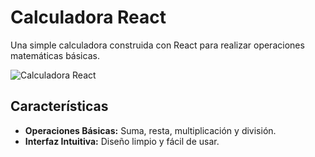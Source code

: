 # Calculadora React

Una simple calculadora construida con React para realizar operaciones matemáticas básicas.

![Calculadora React]([https://imgur.com/a/9yBAdjy](https://imgur.com/a/9yBAdjy))

## Características

- **Operaciones Básicas:** Suma, resta, multiplicación y división.
- **Interfaz Intuitiva:** Diseño limpio y fácil de usar.
